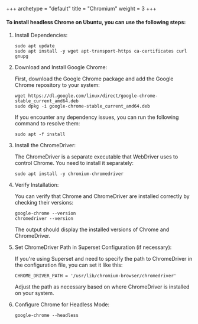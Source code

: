 +++ 
archetype = "default" 
title = "Chromium" 
weight = 3
+++

#### To install headless Chrome on Ubuntu, you can use the following steps:

1. Install Dependencies:
    ```
    sudo apt update
    sudo apt install -y wget apt-transport-https ca-certificates curl gnupg
    ```    

2. Download and Install Google Chrome:

    First, download the Google Chrome package and add the Google Chrome repository to your system:

    ```
    wget https://dl.google.com/linux/direct/google-chrome-stable_current_amd64.deb
    sudo dpkg -i google-chrome-stable_current_amd64.deb
    ```

    If you encounter any dependency issues, you can run the following command to resolve them:

    ```
    sudo apt -f install
    ```    

3. Install the ChromeDriver:

    The ChromeDriver is a separate executable that WebDriver uses to control Chrome. You need to install it separately:

    ```
    sudo apt install -y chromium-chromedriver
    ```    

4. Verify Installation:

    You can verify that Chrome and ChromeDriver are installed correctly by checking their versions:

    ```
    google-chrome --version
    chromedriver --version
    ```    

    The output should display the installed versions of Chrome and ChromeDriver.

5. Set ChromeDriver Path in Superset Configuration (if necessary):

    If you're using Superset and need to specify the path to ChromeDriver in the configuration file, you can set it like this:


    ```
    CHROME_DRIVER_PATH = '/usr/lib/chromium-browser/chromedriver'
    ``` 

    Adjust the path as necessary based on where ChromeDriver is installed on your system.

6. Configure Chrome for Headless Mode:


    ```
    google-chrome --headless
    ```

